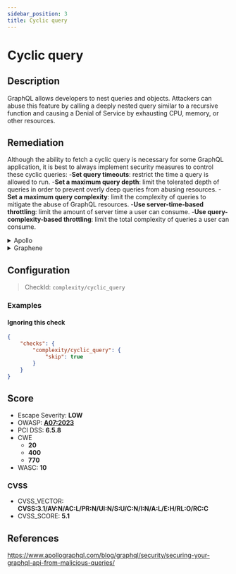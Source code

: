 ```yaml
---
sidebar_position: 3
title: Cyclic query
---
```


# Cyclic query

## Description

GraphQL allows developers to nest queries and objects. Attackers can abuse this feature by calling a deeply nested query similar to a recursive function and causing a Denial of Service by exhausting CPU, memory, or other resources.

## Remediation

Although the ability to fetch a cyclic query is necessary for some GraphQL application, it is best to always implement security measures to control these cyclic queries:
  -**Set query timeouts**: restrict the time a query is allowed to run.
  -**Set a maximum query depth**: limit the tolerated depth of queries in order to prevent overly deep queries from abusing resources.
  -**Set a maximum query complexity**: limit the complexity of queries to mitigate the abuse of GraphQL resources.
  -**Use server-time-based throttling**: limit the amount of server time a user can consume.
  -**Use query-complexity-based throttling**: limit the total complexity of queries a user can consume.


<details>
    <summary>Apollo</summary>

Although the ability to fetch a cyclic query is necessary for some GraphQL application, it is best to always implement security measures to control these cyclic queries:
-**Set a maximum query depth**: limit the depth of allowed queries in order to prevent overly deep queries from abusing GraphQL resources.

  You can easily limit query depth with the very light [graphql-depth-limit](https://www.npmjs.com/package/graphql-depth-limit) library.

  Add a maximum query depth limit based on your knowledge of the schema and how deep you believe a legitimate query could go.

  ```javascript
  import depthLimit from 'graphql-depth-limit'

  const server = new ApolloServer({
    ...
    validationRules: [depthLimit(5)]
    });
  ```

  Source: <https://escape.tech/blog/9-graphql-security-best-practices/>.


-**Set maximum query complexity**: limit the complexity of allowed queries to prevent overly complex queries from abusing GraphQL resources.

  To do so, add a module to compute the complexity of each query and set a threshold on this complexity so that overly broad requests get canceled.

    For a user-friendly module which requires no schema modification whatsoever, check out the [graphql-validation-complexity](https://github.com/4Catalyzer/graphql-validation-complexity) module.

    ```javascript
    import { createComplexityLimitRule } from 'graphql-validation-complexity';

    const ComplexityLimitRule = createComplexityLimitRule(1000);

    const apolloServer = new ApolloServer({
        ...
        validationRules: [ComplexityLimitRule],
    });
    ```

    For a more customizable module that lets you manually configure the cost of each field/type of your schema, take a look at the [graphql-cost-analysis](https://github.com/pa-bru/graphql-cost-analysis) module.

    This second option is best suited for a more realistic complexity estimator as all fields may not be equal in terms of complexity.

    To learn more about complexity estimation, you can read: [Securing Your GraphQL API from Malicious Queries](https://www.apollographql.com/blog/graphql/security/securing-your-graphql-api-from-malicious-queries/).


    Source: <https://escape.tech/blog/9-graphql-security-best-practices/>.


</details>

<details>
    <summary>Graphene</summary>

With `graphene-django`, it is possible to implement a custom GraphQL backend to limit query complexity, such as this one:
[graphene-django query cost analysis / complexity limits](https://gist.github.com/thibaudlabat/7b86f1a4da34eccfbfa524ca7359e87c).


</details>

## Configuration

> CheckId: `complexity/cyclic_query`


### Examples


#### Ignoring this check

```json
{
    "checks": {
        "complexity/cyclic_query": {
            "skip": true
        }
    }
}
```




## Score

- Escape Severity: **<span className="low-severity">LOW</span>**
- OWASP: **[A07:2023](https://github.com/OWASP/API-Security/blob/master/2023/en/src/0xa7-security-misconfiguration.md)**
- PCI DSS: **6.5.8**
- CWE
  - **20**
  - **400**
  - **770**
- WASC: **10**



### CVSS

- CVSS_VECTOR: **CVSS:3.1/AV:N/AC:L/PR:N/UI:N/S:U/C:N/I:N/A:L/E:H/RL:O/RC:C**
- CVSS_SCORE: **5.1**

## References

https://www.apollographql.com/blog/graphql/security/securing-your-graphql-api-from-malicious-queries/
